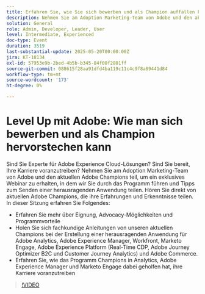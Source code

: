 ```yaml
---
title: Erfahren Sie, wie Sie sich bewerben und als Champion auffallen können
description: Nehmen Sie am Adoption Marketing-Team von Adobe und den aktuellen Adobe Champions teil, um ein exklusives Webinar zu erhalten, in dem wir Sie durch das Programm führen und Tipps zum Senden einer herausragenden Anwendung teilen.
solution: General
role: Admin, Developer, Leader, User
level: Intermediate, Experienced
doc-type: Event
duration: 3519
last-substantial-update: 2025-05-20T00:00:00Z
jira: KT-18134
exl-id: 57953e9b-2bed-4b5b-b345-84f00f2801ff
source-git-commit: 088615f28aa91dfd4ba119c11c4c9f8a89441d84
workflow-type: tm+mt
source-wordcount: '173'
ht-degree: 0%

---
```


# Level Up mit Adobe: Wie man sich bewerben und als Champion hervorstechen kann

Sind Sie Experte für Adobe Experience Cloud-Lösungen? Sind Sie bereit, Ihre Karriere voranzutreiben? Nehmen Sie am Adoption Marketing-Team von Adobe und den aktuellen Adobe Champions teil, um ein exklusives Webinar zu erhalten, in dem wir Sie durch das Programm führen und Tipps zum Senden einer herausragenden Anwendung teilen. Hören Sie direkt von aktuellen Adobe Champions, die ihre Erfahrungen und Erkenntnisse teilen. In dieser Sitzung erfahren Sie Folgendes:

* Erfahren Sie mehr über Eignung, Advocacy-Möglichkeiten und Programmvorteile
* Holen Sie sich fachkundige Anleitungen von unseren aktuellen Champions bei der Erstellung einer herausragenden Anwendung für Adobe Analytics, Adobe Experience Manager, Workfront, Marketo Engage, Adobe Experience Platform (Real-Time CDP, Adobe Journey Optimizer B2C und Customer Journey Analytics) und Adobe Commerce.
* Erfahren Sie, wie das Programm Champions in Analytics, Adobe Experience Manager und Marketo Engage dabei geholfen hat, ihre Karriere voranzutreiben

>[!VIDEO](https://video.tv.adobe.com/v/3458989/?learn=on&enablevpops)
